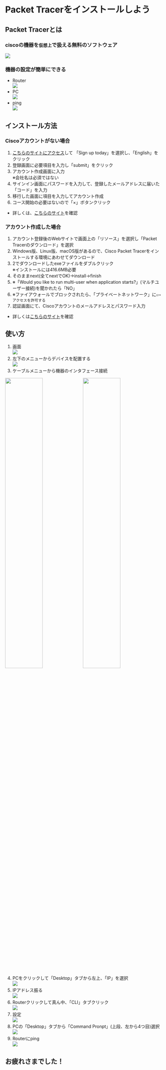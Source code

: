 # Packet Tracerをインストールしよう
## Packet Tracerとは
### ciscoの機器を`仮想上`で扱える無料のソフトウェア
![](./fig/%E6%8E%A5%E7%B6%9A.png)
### 機器の設定が簡単にできる
* Router<br>
![](./fig/Router.png)
* PC<br>
![](./fig/PC.png)
* ping<br>
![](./fig/ping.png)

## インストール方法
### Ciscoアカウントがない場合
1. [こちらのサイトにアクセス](https://www.netacad.com/courses/packet-tracer/introduction-packet-tracer)して
「Sign up today」を選択し、「English」をクリック
2. 登録画面に必要項目を入力し「submit」をクリック
3. アカウント作成画面に入力<br>※会社名は必須ではない
4. サインイン画面にパスワードを入力して、登録したメールアドレスに届いた「コード」を入力
5. 移行した画面に項目を入力してアカウント作成
6. コース開始の必要はないので「×」ボタンクリック
* 詳しくは、[こちらのサイト](https://www.infraexpert.com/info/packettracer02.html)を確認

### アカウント作成した場合
1. アカウント登録後のWebサイトで画面上の「リソース」を選択し「Packet Tracerのダウンロード」を選択
2. Windows版、Linux版、macOS版があるので、Cisco Packet Tracerをインストールする環境にあわせてダウンロード
3. 2でダウンロードしたexeファイルをダブルクリック<br>※インストールには416.6MB必要
4. そのままnext(全てnextでOK)→install→finish
5. ※「Would you like to run multi-user when application starts?」(マルチユーザー接続)を聞かれたら「NO」
6. ※ファイアウォールでブロックされたら、「プライベートネットワーク」に`☑→アクセスを許可する`
7. 認証画面にて、Ciscoアカウントのメールアドレスとパスワード入力
* 詳しくは[こちらのサイト](https://www.infraexpert.com/info/packettracer03.html)を確認
## 使い方
1. 画面<br>
![](./fig/screen.png)
2. 左下のメニューからデバイスを配置する<br>
![](./fig/device.png)
3. ケーブルメニューから機器のインタフェース接続<br>
<p>
<img src="./fig/PC_interface.png" width="49%">
<img src="./fig/R_interface.png" width="49%">
</p>

4. PCをクリックして「Desktop」タブから左上、「IP」を選択<br>
![](./fig/PC_service.png)
5. IPアドレス振る<br>
![](./fig/PC.png)
6. Routerクリックして真ん中、「CLI」タブクリック<br>
![](./fig/R_service.png)
7. 設定<br>
![](./fig/R_CLI.png)
8. PCの「Desktop」タブから「Command Pronpt」(上段、左から4つ目)選択<br>
![](./fig/PC_service.png)
9. Routerにping<br>
![](./fig/ping.png)
## お疲れさまでした！
